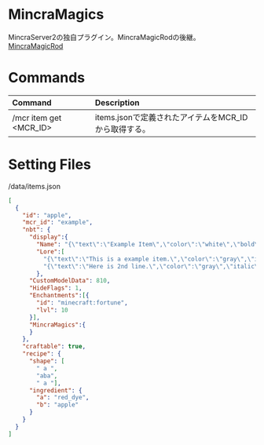 # MincraMagics
MincraServer2の独自プラグイン。MincraMagicRodの後継。
[MincraMagicRod](https://github.com/celtas/MincraMagicRod)

# Commands

|Command|Description|
|:---|:---|
|/mcr item get <MCR_ID>|items.jsonで定義されたアイテムをMCR_IDから取得する。|


# Setting Files

/data/items.json
```json
[
  {
    "id": "apple",
    "mcr_id": "example",
    "nbt": {
      "display":{
        "Name": "{\"text\":\"Example Item\",\"color\":\"white\",\"bold\":true,\"italic\":false}",
        "Lore":[
          "{\"text\":\"This is a example item.\",\"color\":\"gray\",\"italic\":false}",
          "{\"text\":\"Here is 2nd line.\",\"color\":\"gray\",\"italic\":false}"]
        },
      "CustomModelData": 810,
      "HideFlags": 1,
      "Enchantments":[{
        "id": "minecraft:fortune",
        "lvl": 10
      }],
      "MincraMagics":{
      }
    },
    "craftable": true,
    "recipe": {
      "shape": [
        " a ",
        "aba",
        " a "],
      "ingredient": {
        "a": "red_dye",
        "b": "apple"
      }
    }
  }
]
```
